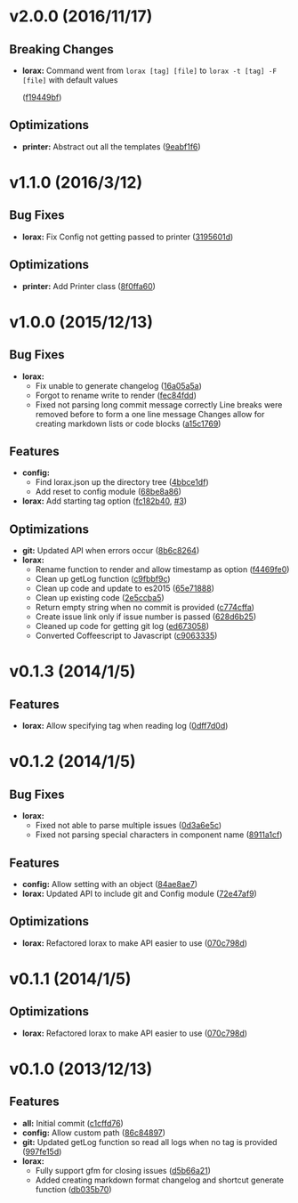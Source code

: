 # v2.0.0 (2016/11/17)
## Breaking Changes
- **lorax:**  Command went from `lorax [tag] [file]` to `lorax -t [tag] -F [file]` with default values

  ([f19449bf](https://github.com/adrianlee44/lorax/commit/f19449bf))

## Optimizations
- **printer:** Abstract out all the templates
  ([9eabf1f6](https://github.com/adrianlee44/lorax/commit/9eabf1f6))


# v1.1.0 (2016/3/12)
## Bug Fixes
- **lorax:** Fix Config not getting passed to printer
  ([3195601d](https://github.com/adrianlee44/lorax/commit/3195601dc401f7cb20fb6749f1feef63b2e5d40e))

## Optimizations
- **printer:** Add Printer class
  ([8f0ffa60](https://github.com/adrianlee44/lorax/commit/8f0ffa609b69d1e4a2879474391a6e7b56a8a601))


# v1.0.0 (2015/12/13)
## Bug Fixes
- **lorax:**
  - Fix unable to generate changelog
  ([16a05a5a](https://github.com/adrianlee44/lorax/commit/16a05a5a5b00a115cfe427ffe20ace2a1351fddc))
  - Forgot to rename write to render
  ([fec84fdd](https://github.com/adrianlee44/lorax/commit/fec84fddcf308ce9bdd5bbd2d58f91ddbf09563d))
  - Fixed not parsing long commit message correctly Line breaks were removed before to form a one line message Changes allow for creating markdown lists or code blocks
  ([a15c1769](https://github.com/adrianlee44/lorax/commit/a15c1769c5bc0a96277bf08175d0de817282cf3f))

## Features
- **config:**
  - Find lorax.json up the directory tree
  ([4bbce1df](https://github.com/adrianlee44/lorax/commit/4bbce1df5e2b3713766487783c6001037432e572))
  - Add reset to config module
  ([68be8a86](https://github.com/adrianlee44/lorax/commit/68be8a86c191b61f2a3bfe63210409502ceea8f5))
- **lorax:** Add starting tag option
  ([fc182b40](https://github.com/adrianlee44/lorax/commit/fc182b404db196e6ed87788acf465652294504d0),
   [#3](https://github.com/adrianlee44/lorax/issues/3))

## Optimizations
- **git:** Updated API when errors occur
  ([8b6c8264](https://github.com/adrianlee44/lorax/commit/8b6c8264573a497b0eea5e79a1cc55891278a3cd))
- **lorax:**
  - Rename function to render and allow timestamp as option
  ([f4469fe0](https://github.com/adrianlee44/lorax/commit/f4469fe05409d5bfd0f8e45b778f590403b88c85))
  - Clean up getLog function
  ([c9fbbf9c](https://github.com/adrianlee44/lorax/commit/c9fbbf9c3fc5549f95ebdfb15a66a7c2150577ee))
  - Clean up code and update to es2015
  ([65e71888](https://github.com/adrianlee44/lorax/commit/65e718885e3dd3c39d1695d4b0261b68d7186ae6))
  - Clean up existing code
  ([2e5ccba5](https://github.com/adrianlee44/lorax/commit/2e5ccba5f9467a0d07678709bf009fdf211a5337))
  - Return empty string when no commit is provided
  ([c774cffa](https://github.com/adrianlee44/lorax/commit/c774cffa12e6c7aa6062d4b82f06de6c5676520e))
  - Create issue link only if issue number is passed
  ([628d6b25](https://github.com/adrianlee44/lorax/commit/628d6b25a20160a4257c9ba4d7183de71605607f))
  - Cleaned up code for getting git log
  ([ed673058](https://github.com/adrianlee44/lorax/commit/ed6730587bc9c1414910b3bccdc7240b8062f57b))
  - Converted Coffeescript to Javascript
  ([c9063335](https://github.com/adrianlee44/lorax/commit/c9063335435907228ba3cf6ac6a82e0d41374ff8))


# v0.1.3 (2014/1/5)
## Features
- **lorax:** Allow specifying tag when reading log
  ([0dff7d0d](https://github.com/adrianlee44/lorax/commit/0dff7d0d635ca5b920864cb73d0f4075227cf162))

# v0.1.2 (2014/1/5)
## Bug Fixes
- **lorax:**
  - Fixed not able to parse multiple issues
  ([0d3a6e5c](https://github.com/adrianlee44/lorax/commit/0d3a6e5cb07fcc117fe8bb4ce348a5818ca687b8))
  - Fixed not parsing special characters in component name
  ([8911a1cf](https://github.com/adrianlee44/lorax/commit/8911a1cfd8d43dfb5d78774697a51ee46c52bcbb))

## Features
- **config:** Allow setting with an object
  ([84ae8ae7](https://github.com/adrianlee44/lorax/commit/84ae8ae702ba831c59daf60fdb9874d012e20667))
- **lorax:** Updated API to include git and Config module
  ([72e47af9](https://github.com/adrianlee44/lorax/commit/72e47af9a37cf29baf807da53fde54f9e888ee47))

## Optimizations
- **lorax:** Refactored lorax to make API easier to use
  ([070c798d](https://github.com/adrianlee44/lorax/commit/070c798dc663bee0b0e44cef6893e21daf24fe4a))

# v0.1.1 (2014/1/5)
## Optimizations
- **lorax:** Refactored lorax to make API easier to use
  ([070c798d](https://github.com/adrianlee44/lorax/commit/070c798dc663bee0b0e44cef6893e21daf24fe4a))

# v0.1.0 (2013/12/13)
## Features
- **all:** Initial commit
  ([c1cffd76](https://github.com/adrianlee44/lorax/commit/c1cffd76f985bf267bb1983002ab368129a11735))
- **config:** Allow custom path
  ([86c84897](https://github.com/adrianlee44/lorax/commit/86c8489714c31414eef38a45c790f2ae54d3af74))
- **git:** Updated getLog function so read all logs when no tag is provided
  ([997fe15d](https://github.com/adrianlee44/lorax/commit/997fe15d42e5f59264edc7e8291c97785d5988f0))
- **lorax:**
  - Fully support gfm for closing issues
  ([d5b66a21](https://github.com/adrianlee44/lorax/commit/d5b66a21ccb423fc05d677364eac4b29d0ee95c0))
  - Added creating markdown format changelog and shortcut generate function
  ([db035b70](https://github.com/adrianlee44/lorax/commit/db035b701201c5f2db8434cb16ad1a337a9d616d))
